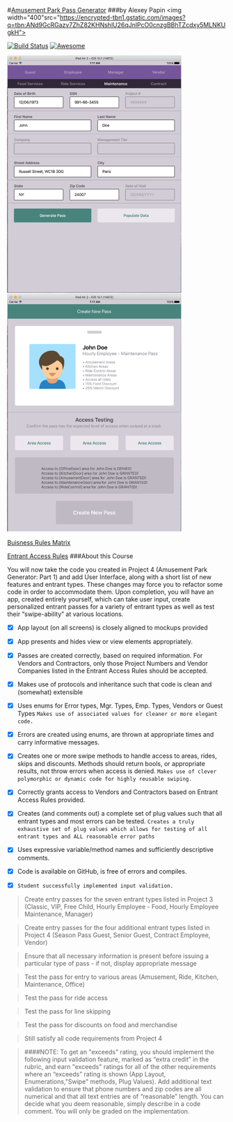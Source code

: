 #[Amusement Park Pass Generator](https://teamtreehouse.com/projects/amusement-park-pass-generator-part-2)
###by Alexey Papin
<img width="400"src="https://encrypted-tbn1.gstatic.com/images?q=tbn:ANd9GcRGazv7ZhZ82KHNshlU26qJnlPcO0cnzgBBhTZcdxy5MLNKUgkH">

[![Build Status](https://travis-ci.org/Jintin/Swimat.svg?branch=master)](https://travis-ci.org/Jintin/Swimat)
[![Awesome](https://cdn.rawgit.com/sindresorhus/awesome/d7305f38d29fed78fa85652e3a63e154dd8e8829/media/badge.svg)](https://github.com/matteocrippa/awesome-swift)

<img width="400" src="Снимок экрана 2016-11-30 в 7.16.52.png">
<img width="400" src="Снимок экрана 2016-11-30 в 7.17.29.png">

[Buisness Rules Matrix](https://www.icloud.com/numbers/0yUs5A6bcia_gr2s0ZWJAKtVg#Business_Rules_Matrix-Project4-5)

[Entrant Access Rules](https://www.icloud.com/numbers/0TBo5R56SZ91BDCEudgkk_eXg#Entrant_Access_Rules_-_Project_5)
###About this Course

You will now take the code you created in Project 4 (Amusement Park Generator: Part 1) and add User Interface, along with a short list of new features and entrant types. These changes may force you to refactor some code in order to accommodate them.
Upon completion, you will have an app, created entirely yourself, which can take user input, create personalized entrant passes for a variety of entrant types as well as test their “swipe-ability” at various locations.

- [x] App layout (on all screens) is closely aligned to mockups provided
- [x] App presents and hides view or view elements appropriately.
- [x] Passes are created correctly, based on required information. For Vendors and Contractors, only those Project Numbers and Vendor Companies listed in the Entrant Access Rules should be accepted.
- [x] Makes use of protocols and inheritance such that code is clean and (somewhat) extensible
- [x] Uses enums for Error types, Mgr. Types, Emp. Types, Vendors or Guest Types
`Makes use of associated values for cleaner or more elegant code.`
- [x] Errors are created using enums, are thrown at appropriate times and carry informative messages.
- [x] Creates one or more swipe methods to handle access to areas, rides, skips and discounts. Methods should return bools, or appropriate results, not throw errors when access is denied.
`Makes use of clever polymorphic or dynamic code for highly reusable swiping.`
- [x] Correctly grants access to Vendors and Contractors based on Entrant Access Rules provided.
- [x] Creates (and comments out) a complete set of plug values such that all entrant types and most errors can be tested.
`Creates a truly exhaustive set of plug values which allows for testing of all entrant types and ALL reasonable error paths`
- [x] Uses expressive variable/method names and sufficiently descriptive comments.
- [x] Code is available on GitHub, is free of errors and compiles.
- [x] `Student successfully implemented input validation.`
 

>Create entry passes for the seven entrant types listed in Project 3 (Classic, VIP, Free Child, Hourly Employee - Food, Hourly Employee Maintenance, Manager)

>Create entry passes for the four additional entrant types listed in Project 4 (Season Pass Guest, Senior Guest, Contract Employee, Vendor)

>Ensure that all necessary information is present before issuing a particular type of pass - if not, display appropriate message

>Test the pass for entry to various areas (Amusement, Ride, Kitchen, Maintenance, Office)

>Test the pass for ride access

>Test the pass for line skipping

>Test the pass for discounts on food and merchandise

>Still satisfy all code requirements from Project 4

>####NOTE: To get an "exceeds" rating, you should implement the following input validation feature, marked as “extra credit” in the rubric, and earn "exceeds" ratings for all of the other requirements where an “exceeds” rating is shown (App Layout, Enumerations,"Swipe" methods, Plug Values).
>Add additional text validation to ensure that phone numbers and zip codes are all numerical and that all text entries are of “reasonable” length. You can decide what you deem reasonable, simply describe in a code comment. You will only be graded on the implementation.
